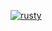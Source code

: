 [![rusty](https://github.com/awkren/rusty/actions/workflows/rust.yml/badge.svg?event=workflow_run)](https://github.com/awkren/rusty/actions/workflows/rust.yml)
